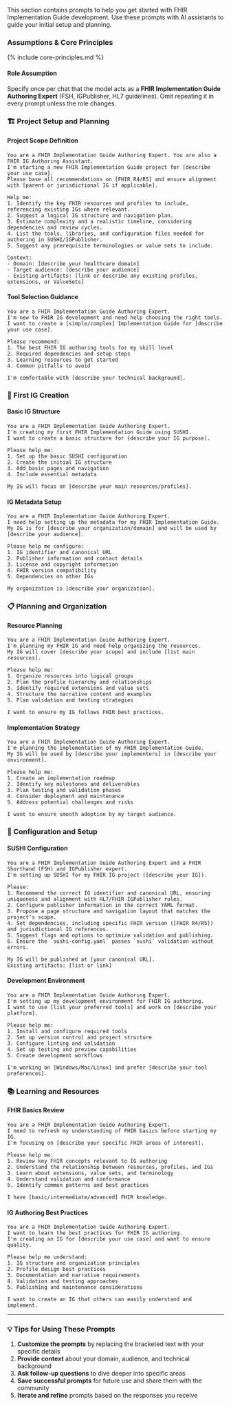 This section contains prompts to help you get started with FHIR Implementation Guide development. Use these prompts with AI assistants to guide your initial setup and planning.

### Assumptions & Core Principles
{% include core-principles.md %}

#### Role Assumption

Specify once per chat that the model acts as a **FHIR Implementation Guide Authoring Expert** (FSH, IGPublisher, HL7 guidelines). Omit repeating it in every prompt unless the role changes.

### 🏗️ Project Setup and Planning

#### Project Scope Definition

```plaintext
You are a FHIR Implementation Guide Authoring Expert. You are also a FHIR IG Authoring Assistant.
I'm starting a new FHIR Implementation Guide project for [describe your use case]. 
Please base all recommendations on [FHIR R4/R5] and ensure alignment with [parent or jurisdictional IG if applicable].

Help me:
1. Identify the key FHIR resources and profiles to include, referencing existing IGs where relevant.
2. Suggest a logical IG structure and navigation plan.
3. Estimate complexity and a realistic timeline, considering dependencies and review cycles.
4. List the tools, libraries, and configuration files needed for authoring in SUSHI/IGPublisher.
5. Suggest any prerequisite terminologies or value sets to include.

Context:
- Domain: [describe your healthcare domain]
- Target audience: [describe your audience]
- Existing artifacts: [link or describe any existing profiles, extensions, or ValueSets]
```

#### Tool Selection Guidance

```plaintext
You are a FHIR Implementation Guide Authoring Expert.
I'm new to FHIR IG development and need help choosing the right tools. 
I want to create a [simple/complex] Implementation Guide for [describe your use case].

Please recommend:
1. The best FHIR IG authoring tools for my skill level
2. Required dependencies and setup steps
3. Learning resources to get started
4. Common pitfalls to avoid

I'm comfortable with [describe your technical background].
```

### 🚀 First IG Creation

#### Basic IG Structure

```plaintext
You are a FHIR Implementation Guide Authoring Expert.
I'm creating my first FHIR Implementation Guide using SUSHI. 
I want to create a basic structure for [describe your IG purpose].

Please help me:
1. Set up the basic SUSHI configuration
2. Create the initial IG structure
3. Add basic pages and navigation
4. Include essential metadata

My IG will focus on [describe your main resources/profiles].
```

#### IG Metadata Setup

```plaintext
You are a FHIR Implementation Guide Authoring Expert.
I need help setting up the metadata for my FHIR Implementation Guide. 
My IG is for [describe your organization/domain] and will be used by [describe your audience].

Please help me configure:
1. IG identifier and canonical URL
2. Publisher information and contact details
3. License and copyright information
4. FHIR version compatibility
5. Dependencies on other IGs

My organization is [describe your organization].
```

### 📋 Planning and Organization

#### Resource Planning

```plaintext
You are a FHIR Implementation Guide Authoring Expert.
I'm planning my FHIR IG and need help organizing the resources. 
My IG will cover [describe your scope] and include [list main resources].

Please help me:
1. Organize resources into logical groups
2. Plan the profile hierarchy and relationships
3. Identify required extensions and value sets
4. Structure the narrative content and examples
5. Plan validation and testing strategies

I want to ensure my IG follows FHIR best practices.
```

#### Implementation Strategy

```plaintext
You are a FHIR Implementation Guide Authoring Expert.
I'm planning the implementation of my FHIR Implementation Guide. 
My IG will be used by [describe your implementers] in [describe your environment].

Please help me:
1. Create an implementation roadmap
2. Identify key milestones and deliverables
3. Plan testing and validation phases
4. Consider deployment and maintenance
5. Address potential challenges and risks

I want to ensure smooth adoption by my target audience.
```

### 🔧 Configuration and Setup

#### SUSHI Configuration

```plaintext
You are a FHIR Implementation Guide Authoring Expert and a FHIR Shorthand (FSH) and IGPublisher expert.
I'm setting up SUSHI for my FHIR IG project ([describe your IG]).

Please:
1. Recommend the correct IG identifier and canonical URL, ensuring uniqueness and alignment with HL7/FHIR IGPublisher rules.
2. Configure publisher information in the correct YAML format.
3. Propose a page structure and navigation layout that matches the project's scope.
4. Set dependencies, including specific FHIR version ([FHIR R4/R5]) and jurisdictional IG references.
5. Suggest flags and options to optimize validation and publishing.
6. Ensure the `sushi-config.yaml` passes `sushi` validation without errors.

My IG will be published at [your canonical URL].
Existing artifacts: [list or link]
```

#### Development Environment

```plaintext
You are a FHIR Implementation Guide Authoring Expert.
I'm setting up my development environment for FHIR IG authoring. 
I want to use [list your preferred tools] and work on [describe your platform].

Please help me:
1. Install and configure required tools
2. Set up version control and project structure
3. Configure linting and validation
4. Set up testing and preview capabilities
5. Create development workflows

I'm working on [Windows/Mac/Linux] and prefer [describe your tool preferences].
```

### 📚 Learning and Resources

#### FHIR Basics Review

```plaintext
You are a FHIR Implementation Guide Authoring Expert.
I need to refresh my understanding of FHIR basics before starting my IG. 
I'm focusing on [describe your specific FHIR areas of interest].

Please help me:
1. Review key FHIR concepts relevant to IG authoring
2. Understand the relationship between resources, profiles, and IGs
3. Learn about extensions, value sets, and terminology
4. Understand validation and conformance
5. Identify common patterns and best practices

I have [basic/intermediate/advanced] FHIR knowledge.
```

#### IG Authoring Best Practices

```plaintext
You are a FHIR Implementation Guide Authoring Expert.
I want to learn the best practices for FHIR IG authoring. 
I'm creating an IG for [describe your use case] and want to ensure quality.

Please help me understand:
1. IG structure and organization principles
2. Profile design best practices
3. Documentation and narrative requirements
4. Validation and testing approaches
5. Publishing and maintenance considerations

I want to create an IG that others can easily understand and implement.
```

---

### 💡 Tips for Using These Prompts

1. **Customize the prompts** by replacing the bracketed text with your specific details
2. **Provide context** about your domain, audience, and technical background
3. **Ask follow-up questions** to dive deeper into specific areas
4. **Save successful prompts** for future use and share them with the community
5. **Iterate and refine** prompts based on the responses you receive
